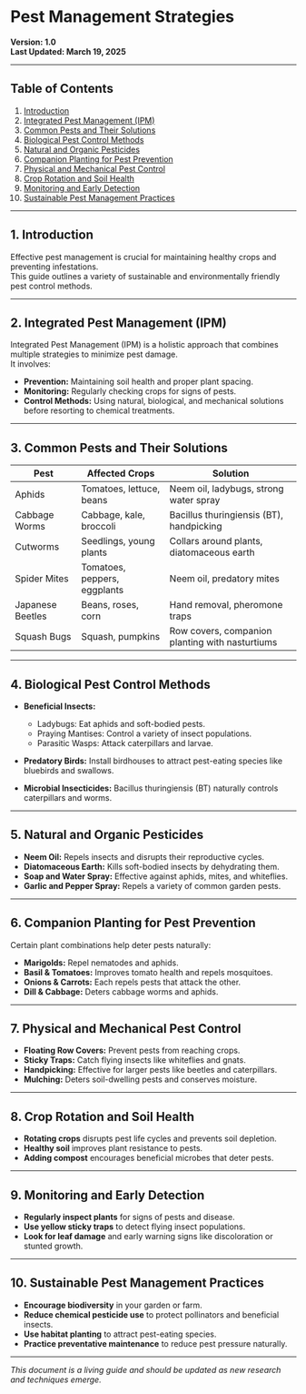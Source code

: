 # Pest Management Strategies

**Version: 1.0**  
**Last Updated: March 19, 2025**  

---

## **Table of Contents**
1. [Introduction](#introduction)
2. [Integrated Pest Management (IPM)](#integrated-pest-management-ipm)
3. [Common Pests and Their Solutions](#common-pests-and-their-solutions)
4. [Biological Pest Control Methods](#biological-pest-control-methods)
5. [Natural and Organic Pesticides](#natural-and-organic-pesticides)
6. [Companion Planting for Pest Prevention](#companion-planting-for-pest-prevention)
7. [Physical and Mechanical Pest Control](#physical-and-mechanical-pest-control)
8. [Crop Rotation and Soil Health](#crop-rotation-and-soil-health)
9. [Monitoring and Early Detection](#monitoring-and-early-detection)
10. [Sustainable Pest Management Practices](#sustainable-pest-management-practices)

---

## **1. Introduction**

Effective pest management is crucial for maintaining healthy crops and preventing infestations.  
This guide outlines a variety of sustainable and environmentally friendly pest control methods.

---

## **2. Integrated Pest Management (IPM)**

Integrated Pest Management (IPM) is a holistic approach that combines multiple strategies to minimize pest damage.  
It involves:  

- **Prevention:** Maintaining soil health and proper plant spacing.  
- **Monitoring:** Regularly checking crops for signs of pests.  
- **Control Methods:** Using natural, biological, and mechanical solutions before resorting to chemical treatments.  

---

## **3. Common Pests and Their Solutions**

| Pest | Affected Crops | Solution |
|------|---------------|----------|
| Aphids | Tomatoes, lettuce, beans | Neem oil, ladybugs, strong water spray |
| Cabbage Worms | Cabbage, kale, broccoli | Bacillus thuringiensis (BT), handpicking |
| Cutworms | Seedlings, young plants | Collars around plants, diatomaceous earth |
| Spider Mites | Tomatoes, peppers, eggplants | Neem oil, predatory mites |
| Japanese Beetles | Beans, roses, corn | Hand removal, pheromone traps |
| Squash Bugs | Squash, pumpkins | Row covers, companion planting with nasturtiums |

---

## **4. Biological Pest Control Methods**

- **Beneficial Insects:**  
  - Ladybugs: Eat aphids and soft-bodied pests.  
  - Praying Mantises: Control a variety of insect populations.  
  - Parasitic Wasps: Attack caterpillars and larvae.  

- **Predatory Birds:** Install birdhouses to attract pest-eating species like bluebirds and swallows.  

- **Microbial Insecticides:** Bacillus thuringiensis (BT) naturally controls caterpillars and worms.  

---

## **5. Natural and Organic Pesticides**

- **Neem Oil:** Repels insects and disrupts their reproductive cycles.  
- **Diatomaceous Earth:** Kills soft-bodied insects by dehydrating them.  
- **Soap and Water Spray:** Effective against aphids, mites, and whiteflies.  
- **Garlic and Pepper Spray:** Repels a variety of common garden pests.  

---

## **6. Companion Planting for Pest Prevention**

Certain plant combinations help deter pests naturally:

- **Marigolds:** Repel nematodes and aphids.  
- **Basil & Tomatoes:** Improves tomato health and repels mosquitoes.  
- **Onions & Carrots:** Each repels pests that attack the other.  
- **Dill & Cabbage:** Deters cabbage worms and aphids.  

---

## **7. Physical and Mechanical Pest Control**

- **Floating Row Covers:** Prevent pests from reaching crops.  
- **Sticky Traps:** Catch flying insects like whiteflies and gnats.  
- **Handpicking:** Effective for larger pests like beetles and caterpillars.  
- **Mulching:** Deters soil-dwelling pests and conserves moisture.  

---

## **8. Crop Rotation and Soil Health**

- **Rotating crops** disrupts pest life cycles and prevents soil depletion.  
- **Healthy soil** improves plant resistance to pests.  
- **Adding compost** encourages beneficial microbes that deter pests.  

---

## **9. Monitoring and Early Detection**

- **Regularly inspect plants** for signs of pests and disease.  
- **Use yellow sticky traps** to detect flying insect populations.  
- **Look for leaf damage** and early warning signs like discoloration or stunted growth.  

---

## **10. Sustainable Pest Management Practices**

- **Encourage biodiversity** in your garden or farm.  
- **Reduce chemical pesticide use** to protect pollinators and beneficial insects.  
- **Use habitat planting** to attract pest-eating species.  
- **Practice preventative maintenance** to reduce pest pressure naturally.  

---

*This document is a living guide and should be updated as new research and techniques emerge.*  
